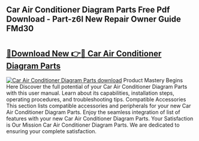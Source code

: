 ## Car Air Conditioner Diagram Parts Free Pdf Download - Part-z6l New Repair Owner Guide FMd30

# <h2><a href="http://dfu577x.blite.top/?on=Car+Air+Conditioner+Diagram+Parts">🔗Download New 👉🔴 Car Air Conditioner Diagram Parts</a></h2>

[![Car Air Conditioner Diagram Parts download](https://i.imgur.com/lujVjoI.png)](http://dfu577x.blite.top/?on=Car+Air+Conditioner+Diagram+Parts)
Product Mastery Begins Here Discover the full potential of your Car Air Conditioner Diagram Parts with this user manual. Learn about its capabilities, installation steps, operating procedures, and troubleshooting tips. Compatible Accessories This section lists compatible accessories and peripherals for your new Car Air Conditioner Diagram Parts. Enjoy the seamless integration of list of features with your new Car Air Conditioner Diagram Parts. Your Satisfaction is Our Mission Car Air Conditioner Diagram Parts. We are dedicated to ensuring your complete satisfaction.
